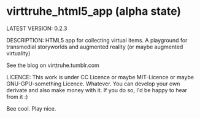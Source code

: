 virttruhe_html5_app (alpha state)
===================

LATEST VERSION:
0.2.3


DESCRIPTION:
HTML5 app for collecting virtual items. A playground for transmedial storyworlds and augmented reality (or maybe augmented virtuality) 


See the blog on virttruhe.tumblr.com


LICENCE:
This work is under CC Licence or maybe MIT-Licence or maybe GNU-GPU-something Licence.
Whatever. You can develop your own derivate and also make money with it. If you do so, I'd be happy to hear from it :)

Bee cool. Play nice.